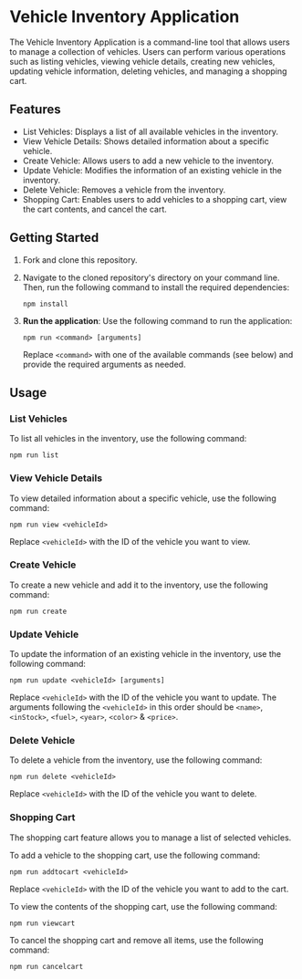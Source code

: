 # Vehicle Inventory Application

The Vehicle Inventory Application is a command-line tool that allows users to manage a collection of vehicles. Users can perform various operations such as listing vehicles, viewing vehicle details, creating new vehicles, updating vehicle information, deleting vehicles, and managing a shopping cart.

## Features

- List Vehicles: Displays a list of all available vehicles in the inventory.
- View Vehicle Details: Shows detailed information about a specific vehicle.
- Create Vehicle: Allows users to add a new vehicle to the inventory.
- Update Vehicle: Modifies the information of an existing vehicle in the inventory.
- Delete Vehicle: Removes a vehicle from the inventory.
- Shopping Cart: Enables users to add vehicles to a shopping cart, view the cart contents, and cancel the cart.

## Getting Started

1. Fork and clone this repository.

2. Navigate to the cloned repository's directory on your command line. Then, run the following command to install the required dependencies:

   ```
   npm install
   ```

3. **Run the application**: Use the following command to run the application:

   ```
   npm run <command> [arguments]
   ```

   Replace `<command>` with one of the available commands (see below) and provide the required arguments as needed.

## Usage

### List Vehicles

To list all vehicles in the inventory, use the following command:

```
npm run list
```

### View Vehicle Details

To view detailed information about a specific vehicle, use the following command:

```
npm run view <vehicleId>
```

Replace `<vehicleId>` with the ID of the vehicle you want to view.

### Create Vehicle

To create a new vehicle and add it to the inventory, use the following command:

```
npm run create
```

### Update Vehicle

To update the information of an existing vehicle in the inventory, use the following command:

```
npm run update <vehicleId> [arguments]
```

Replace `<vehicleId>` with the ID of the vehicle you want to update. The arguments following the `<vehicleId>` in this order should be `<name>`, `<inStock>`, `<fuel>`, `<year>`, `<color>` & `<price>`.

### Delete Vehicle

To delete a vehicle from the inventory, use the following command:

```
npm run delete <vehicleId>
```

Replace `<vehicleId>` with the ID of the vehicle you want to delete.

### Shopping Cart

The shopping cart feature allows you to manage a list of selected vehicles.

To add a vehicle to the shopping cart, use the following command:

```
npm run addtocart <vehicleId>
```

Replace `<vehicleId>` with the ID of the vehicle you want to add to the cart.

To view the contents of the shopping cart, use the following command:

```
npm run viewcart
```

To cancel the shopping cart and remove all items, use the following command:

```
npm run cancelcart
```